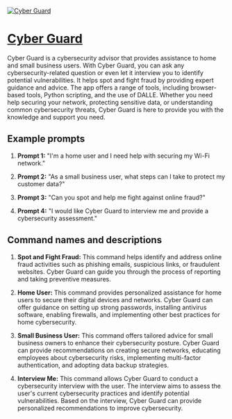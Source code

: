 [![Cyber Guard](https://files.oaiusercontent.com/file-CmFc6fEVBJ1qQPktGJWrvpYH?se=2123-10-17T14%3A01%3A15Z&sp=r&sv=2021-08-06&sr=b&rscc=max-age%3D31536000%2C%20immutable&rscd=attachment%3B%20filename%3D37e92259-b6eb-4d24-ba47-586f8a966fe9.png&sig=aJ2Ksf3SZ/m2PTvJ6uVLuuEuJQUB79XM%2B%2B6VrKJU/yU%3D)](https://chat.openai.com/g/g-Rqg4CFv6o-cyber-guard)

# [Cyber Guard](https://chat.openai.com/g/g-Rqg4CFv6o-cyber-guard)

Cyber Guard is a cybersecurity advisor that provides assistance to home and small business users. With Cyber Guard, you can ask any cybersecurity-related question or even let it interview you to identify potential vulnerabilities. It helps spot and fight fraud by providing expert guidance and advice. The app offers a range of tools, including browser-based tools, Python scripting, and the use of DALLE. Whether you need help securing your network, protecting sensitive data, or understanding common cybersecurity threats, Cyber Guard is here to provide you with the knowledge and support you need.

## Example prompts

1. **Prompt 1:** "I'm a home user and I need help with securing my Wi-Fi network."

2. **Prompt 2:** "As a small business user, what steps can I take to protect my customer data?"

3. **Prompt 3:** "Can you spot and help me fight against online fraud?"

4. **Prompt 4:** "I would like Cyber Guard to interview me and provide a cybersecurity assessment."

## Command names and descriptions

1. **Spot and Fight Fraud:** This command helps identify and address online fraud activities such as phishing emails, suspicious links, or fraudulent websites. Cyber Guard can guide you through the process of reporting and taking preventive measures.

2. **Home User:** This command provides personalized assistance for home users to secure their digital devices and networks. Cyber Guard can offer guidance on setting up strong passwords, installing antivirus software, enabling firewalls, and implementing other best practices for home cybersecurity.

3. **Small Business User:** This command offers tailored advice for small business owners to enhance their cybersecurity posture. Cyber Guard can provide recommendations on creating secure networks, educating employees about cybersecurity risks, implementing multi-factor authentication, and adopting data backup strategies.

4. **Interview Me:** This command allows Cyber Guard to conduct a cybersecurity interview with the user. The interview aims to assess the user's current cybersecurity practices and identify potential vulnerabilities. Based on the interview, Cyber Guard can provide personalized recommendations to improve cybersecurity.